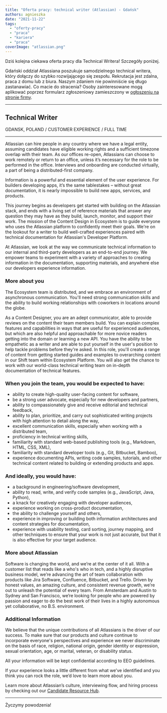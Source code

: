 ```yaml
---
title: "Oferta pracy: technical writer (Atlassian) - Gdańsk"
authors: agnieszka
date: "2021-11-22"
tags:
  - "oferty-pracy"
  - "praca"
  - "kariera"
  - "praca"
coverImage: "atlassian.png"
---
```


Dziś kolejna ciekawa oferta pracy dla Technical Writera! Szczegóły poniżej.

<!--truncate-->

Gdański oddział Atlassiana poszukuje samodzielnego technical writera, który
dołączy do szybko rozwijającego się zespołu. Rekrutacja jest zdalna, praca z
domu lub z biura. Naszym zdaniem nie powinniście się długo zastanawiać. Co macie
do stracenia? Osoby zainteresowane mogą aplikować poprzez formularz zgłoszeniowy
zamieszczony w
[ogłoszeniu na stronie firmy](https://jobs.lever.co/atlassian/57ee243c-e42e-4c44-9bad-d6e688630054).

---

## Technical Writer

GDANSK, POLAND / CUSTOMER EXPERIENCE / FULL TIME

---

Atlassian can hire people in any country where we have a legal entity, assuming
candidates have eligible working rights and a sufficient timezone overlap with
their team. As our offices re-open, Atlassians can choose to work remotely or
return to an office, unless it’s necessary for the role to be performed in the
office. Interviews and onboarding are conducted virtually, a part of being a
distributed-first company.

Information is a powerful and essential element of the user experience. For
builders developing apps, it’s the same tablestakes – without great
documentation, it is nearly impossible to build new apps, services, and
products.

This journey begins as developers get started with building on the Atlassian
stack, and ends with a living set of reference materials that answer any
question they may have as they build, launch, monitor, and support their work.
The mission of the Content Design in Ecosystem is to guide everyone who uses the
Atlassian platform to confidently meet their goals. We're on the lookout for a
writer to build well-crafted experiences paired with technical documentation for
Atlassian's Developer Platform.

At Atlassian, we look at the way we communicate technical information to our
internal and third-party developers as an end-to-end journey. We empower teams
to experiment with a variety of approaches to creating information in the
documentation, supporting materials, and anywhere else our developers experience
information.

### More about you

The Ecosystem team is distributed, and we embrace an environment of asynchronous
communication. You'll need strong communication skills and the ability to build
working relationships with coworkers in locations around the globe.

As a Content Designer, you are an adept communicator, able to provide reviews on
the content their team members build. You can explain complex features and
capabilities in ways that are useful for experienced audiences, but which are
also helpful and approachable for more novice readers getting into the domain or
learning a new API. You have the ability to be empathetic as a writer and are
able to put yourself in the user's position to help tackle problems before
they're asked. In this role, you'll create a range of content from getting
started guides and examples to overarching content in our Shift team within
Ecosystem Platform. You will also get the chance to work with our world-class
technical writing team on in-depth documentation of technical features.

### When you join the team, you would be expected to have:

- ability to create high-quality user-facing content for software,
- be a strong user advocate, especially for new developers and partners,
- ability to compassionately give and receive editorial and technical feedback,
- ability to plan, prioritize, and carry out sophisticated writing projects with
  high attention to detail along the way,
- excellent communication skills, especially when working with a distributed
  team,
- proficiency in technical writing skills,
- familiarity with standard web-based publishing tools (e.g., Markdown, HTML,
  CSS, XML),
- familiarity with standard developer tools (e.g., Git, Bitbucket, Bamboo),
- experience documenting APIs, writing code samples, tutorials, and other
  technical content related to building or extending products and apps.

### And ideally, you would have:

- a background in engineering/software development,
- ability to read, write, and verify code samples (e.g., JavaScript, Java,
  Python),
- a knack for creatively engaging with developer audiences,
- experience working on cross-product documentation,
- the ability to challenge yourself and others,
- experience in improving or building both information architectures and content
  strategies for documentation,
- experience with usability testing, card sorting, journey mapping, and other
  techniques to ensure that your work is not just accurate, but that it is also
  effective for your target audience.

### More about Atlassian

Software is changing the world, and we’re at the center of it all. With a
customer list that reads like a who's who in tech, and a highly disruptive
business model, we’re advancing the art of team collaboration with products like
Jira Software, Confluence, Bitbucket, and Trello. Driven by honest values, an
amazing culture, and consistent revenue growth, we’re out to unleash the
potential of every team. From Amsterdam and Austin to Sydney and San Francisco,
we’re looking for people who are powered by passion and eager to do the best
work of their lives in a highly autonomous yet collaborative, no B.S.
environment.

### Additional Information

We believe that the unique contributions of all Atlassians is the driver of our
success. To make sure that our products and culture continue to incorporate
everyone's perspectives and experience we never discriminate on the basis of
race, religion, national origin, gender identity or expression, sexual
orientation, age, or marital, veteran, or disability status.

All your information will be kept confidential according to EEO guidelines.

If your experience looks a little different from what we’ve identified and you
think you can rock the role, we’d love to learn more about you.

Learn more about Atlassian’s culture, interviewing flow, and hiring process by
checking out our
[Candidate Resource Hub](https://www.atlassian.com/company/careers/resources).

---

Życzymy powodzenia!
